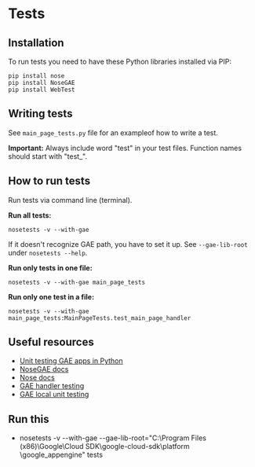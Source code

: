 # Tests

## Installation

To run tests you need to have these Python libraries installed via PIP:

    pip install nose
    pip install NoseGAE
    pip install WebTest


## Writing tests

See `main_page_tests.py` file for an exampleof how to write a test.

**Important:** Always include word "test" in your test files. Function names should start with "test_".

## How to run tests

Run tests via command line (terminal).

**Run all tests:**

    nosetests -v --with-gae

If it doesn't recognize GAE path, you have to set it up. See `--gae-lib-root` under `nosetests --help`.

**Run only tests in one file:**

    nosetests -v --with-gae main_page_tests

**Run only one test in a file:**

    nosetests -v --with-gae main_page_tests:MainPageTests.test_main_page_handler

## Useful resources

- [Unit testing GAE apps in Python](http://ahoj.io/unit-testing-gae-apps-in-python)
- [NoseGAE docs](http://farmdev.com/projects/nosegae/)
- [Nose docs](https://nose.readthedocs.org/en/latest/)
- [GAE handler testing](https://cloud.google.com/appengine/docs/python/tools/handlertesting)
- [GAE local unit testing](https://cloud.google.com/appengine/docs/python/tools/localunittesting)


## Run this
- nosetests -v --with-gae --gae-lib-root="C:\Program Files (x86)\Google\Cloud SDK\google-cloud-sdk\platform
\google_appengine" tests
